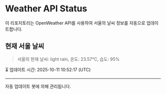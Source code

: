 
# Weather API Status

이 리포지토리는 OpenWeather API를 사용하여 서울의 날씨 정보를 자동으로 업데이트합니다.

## 현재 서울 날씨
> 서울의 현재 날씨: light rain, 온도: 23.57°C, 습도: 95%

⏳ 업데이트 시간: 2025-10-11 10:52:17 (UTC)

---
자동 업데이트 봇에 의해 관리됩니다.
